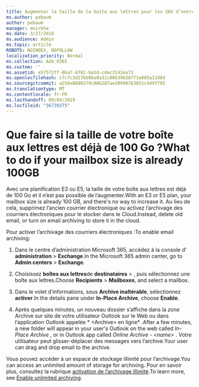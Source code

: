 ```yaml
---
title: Augmenter la taille de la boîte aux lettres pour les SKU d’entreprise
ms.author: pebaum
author: pebaum
manager: mnirkhe
ms.date: 3/27/2018
ms.audience: Admin
ms.topic: article
ROBOTS: NOINDEX, NOFOLLOW
localization_priority: Normal
ms.collection: Adm_O365
ms.custom: ''
ms.assetid: e57572ff-0ba7-4782-ba5d-cdac3142ea71
ms.openlocfilehash: c7c7c3d17bb0be0a31c80b39b587f1e085a12d84
ms.sourcegitcommit: a256e8680379c006287ae30996763051c4d9ff85
ms.translationtype: MT
ms.contentlocale: fr-FR
ms.lasthandoff: 09/04/2019
ms.locfileid: "36739275"
---
```

# <a name="what-to-do-if-your-mailbox-size-is-already-100gb"></a><span data-ttu-id="00b16-102">Que faire si la taille de votre boîte aux lettres est déjà de 100 Go ?</span><span class="sxs-lookup"><span data-stu-id="00b16-102">What to do if your mailbox size is already 100GB</span></span>

<span data-ttu-id="00b16-103">Avec une planification E3 ou E5, la taille de votre boîte aux lettres est déjà de 100 Go et il n’est pas possible de l’augmenter.</span><span class="sxs-lookup"><span data-stu-id="00b16-103">With an E3 or E5 plan, your mailbox size is already 100 GB, and there's no way to increase it.</span></span> <span data-ttu-id="00b16-104">Au lieu de cela, supprimez l’ancien courrier électronique ou activez l’archivage des courriers électroniques pour le stocker dans le Cloud.</span><span class="sxs-lookup"><span data-stu-id="00b16-104">Instead, delete old email, or turn on email archiving to store it in the cloud.</span></span> 
  
<span data-ttu-id="00b16-105">Pour activer l’archivage des courriers électroniques :</span><span class="sxs-lookup"><span data-stu-id="00b16-105">To enable email archiving:</span></span>
  
1. <span data-ttu-id="00b16-106">Dans le centre d’administration Microsoft 365, accédez à la console d' **administration** \> **Exchange**.</span><span class="sxs-lookup"><span data-stu-id="00b16-106">In the Microsoft 365 admin center, go to **Admin centers** \> **Exchange**.</span></span> 
    
2. <span data-ttu-id="00b16-107">Choisissez **boîtes aux lettres**de **destinataires** \> , puis sélectionnez une boîte aux lettres.</span><span class="sxs-lookup"><span data-stu-id="00b16-107">Choose **Recipients** \> **Mailboxes**, and select a mailbox.</span></span> 
    
3. <span data-ttu-id="00b16-108">Dans le volet d’informations, sous **Archive inaltérable**, sélectionnez **activer**.</span><span class="sxs-lookup"><span data-stu-id="00b16-108">In the details pane under **In-Place Archive**, choose **Enable**.</span></span> 
    
4. <span data-ttu-id="00b16-109">Après quelques minutes, un nouveau dossier s’affiche dans la *zone* Archive sur site de votre utilisateur Outlook sur le Web ou dans l’application Outlook appelée \* \<Archive\> en ligne\* .</span><span class="sxs-lookup"><span data-stu-id="00b16-109">After a few minutes, a new folder will appear in your user's Outlook on the web called  *In-Place Archive*  , or in Outlook app called  *Online Archive - \<name\>*  .</span></span> <span data-ttu-id="00b16-110">Votre utilisateur peut glisser-déplacer des messages vers l’archive.</span><span class="sxs-lookup"><span data-stu-id="00b16-110">Your user can drag and drop email to the archive.</span></span> 
    
<span data-ttu-id="00b16-111">Vous pouvez accéder à un espace de stockage illimité pour l’archivage.</span><span class="sxs-lookup"><span data-stu-id="00b16-111">You can access an unlimited amount of storage for archiving.</span></span> <span data-ttu-id="00b16-112">Pour en savoir plus, consultez la rubrique [activation de l’archivage illimité](https://docs.microsoft.com/office365/securitycompliance/enable-unlimited-archiving).</span><span class="sxs-lookup"><span data-stu-id="00b16-112">To learn more, see [Enable unlimited archiving](https://docs.microsoft.com/office365/securitycompliance/enable-unlimited-archiving).</span></span>
  

